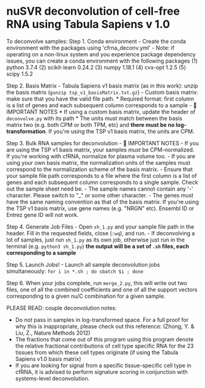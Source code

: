 # nuSVR deconvolution of cell-free RNA using Tabula Sapiens v 1.0

To deconvolve samples:
Step 1. Conda environment
	- Create the conda environment with the packages using 'cfrna_deconv.yml'
	- Note: if operating on a non-linux system and you experience package dependency issues, you can create a conda environment with the following packages
		(1) python 3.7.4
		(2) scikit-learn 0.24.2
		(3) numpy 1.18.1
		(4) cvx-opt 1.2.5
		(5) scipy 1.5.2

Step 2. Basis Matrix
	- Tabula Sapiens v1 basis matrix (as in this work): unzip the basis matrix (`gunzip tsp_v1_basisMatrix.txt.gz`)
	- Custom basis matrix: make sure that you have the valid file path.
		* Required format: first column is a list of genes and each subsequent column corresponds to a sample 
	- 🚨 IMPORTANT NOTES
		* If using a custom basis matrix, update the header of `deconvolve.py` with its path
		* The units must match between the basis matrix two (e.g. both CPM or both TPM, etc) and **there must be no log-transformation**. If you're using the TSP v1 basis matrix, the units are CPM. 


Step 3. Bulk RNA samples for deconvolution
	- 🚨 IMPORTANT NOTES
		- If you are using the TSP v1 basis matrix, your samples *must* be CPM-normalized. If you're working with cfRNA, normalize for plasma volume too.
		- If you are using your own basis matrix, the normalization units of the samples must correspond to the normalization scheme of the basis matrix. 
		- Ensure that your sample file path corresponds to a file where the first column is a list of genes and each subsequent column corresponds to a single sample. Check out the sample sheet need be.
		- The sample names cannot contain any '-' character. Please switch to "_" or some other character.
		- The genes must have the same naming convention as that of the basis matrix. If you're using the TSP v1 basis matrix, use gene names (e.g. "NRGN" etc). Ensembl ID or Entrez gene ID will not work.
 
Step 4. Generate Job Files
	- Open `sh_1.py` and your sample file path in the header. Fill in the requested fields, close (`:wq`), and run.
	- If deconvolving a lot of samples, just run `sh_1.py` as its own job, otherwise just run in the terminal (e.g. `python3 sh_1.py`)
	**the output will be a set of `.sh` files, each corresponding to a sample**

Step 5. Launch Jobs!
	- Launch all sample deconvolution jobs simultaneously: `for i in *.sh ; do sbatch $i ; done`

Step 6. When your jobs complete, run `merge_2.py`, this will write out two files, one of all the combined coefficients and one of all the support vectors corresponding to a given nu/C combination for a  given sample.
 
PLEASE READ: couple deconvolution notes:
- Do *not* pass in samples in log-transformed space. For a full proof for why this is inappropriate, please check out this reference: (Zhong, Y. & Liu, Z., Nature Methods 2012)
- The fractions that come out of this program using this program denote the relative fractional contributions of cell type specific RNA for the 23 tissues from which these cell types originate (if using the Tabula Sapiens v1.0 basis matrix) 
- If you are looking for signal from a specific tissue-specific cell type in cfRNA, it is advised to perform signature scoring in conjunction with systems-level deconvolution.
